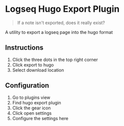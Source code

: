 # Logseq Hugo Export Plugin
>If a note isn't  exported, does it really exist?

A utility to export a logseq page into the hugo format

## Instructions
1. Click the three dots in the top right corner
2. Click export to hugo
3. Select download location

## Configuration
1. Go to plugins view
2. Find hugo export plugin
3. Click the gear icon
4. Click open settings
5. Configure the settings here
